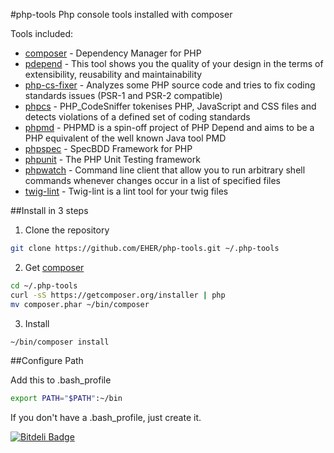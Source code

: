 #php-tools
Php console tools installed with composer

Tools included:
- [composer] - Dependency Manager for PHP
- [pdepend] - This tool shows you the quality of your design in the terms of extensibility, reusability and maintainability
- [php-cs-fixer] - Analyzes some PHP source code and tries to fix coding standards issues (PSR-1 and PSR-2 compatible)
- [phpcs] - PHP_CodeSniffer tokenises PHP, JavaScript and CSS files and detects violations of a defined set of coding standards
- [phpmd] - PHPMD is a spin-off project of PHP Depend and aims to be a PHP equivalent of the well known Java tool PMD
- [phpspec] - SpecBDD Framework for PHP
- [phpunit] - The PHP Unit Testing framework
- [phpwatch] - Command line client that allow you to run arbitrary shell commands whenever changes occur in a list of specified files
- [twig-lint] - Twig-lint is a lint tool for your twig files

##Install in 3 steps

1. Clone the repository
```bash
git clone https://github.com/EHER/php-tools.git ~/.php-tools
```

2. Get [composer]
```bash
cd ~/.php-tools
curl -sS https://getcomposer.org/installer | php
mv composer.phar ~/bin/composer
```

3. Install
```bash
~/bin/composer install
```

##Configure Path

Add this to .bash_profile
```bash
export PATH="$PATH":~/bin
```
If you don't have a .bash_profile, just create it.

[composer]: http://getcomposer.org/
[pdepend]: https://github.com/pdepend/pdepend
[php-cs-fixer]: https://github.com/fabpot/php-cs-fixer
[phpcs]: https://github.com/squizlabs/PHP_CodeSniffer
[phpmd]: https://github.com/phpmd/phpmd
[phpspec]: https://github.com/phpspec/phpspec
[phpunit]: https://github.com/sebastianbergmann/phpunit
[phpwatch]: https://github.com/EHER/phpwatch
[twig-lint]: https://github.com/asm89/twig-lint

[![Bitdeli Badge](https://d2weczhvl823v0.cloudfront.net/EHER/php-tools/trend.png)](https://bitdeli.com/free "Bitdeli Badge")
